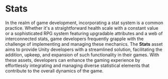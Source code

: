 # Stats

In the realm of game development, incorporating a stat system is a common practice. Whether it's a straightforward health scale with a constant value or a sophisticated RPG system featuring upgradable attributes and a web of interconnected stats, game developers frequently grapple with the challenge of implementing and managing these mechanics.
The **Stats** asset aims to provide Unity developers with a streamlined solution, facilitating the addition, upkeep, and expansion of such functionality in their games. With these assets, developers can enhance the gaming experience by effortlessly integrating and managing diverse statistical elements that contribute to the overall dynamics of the game.

